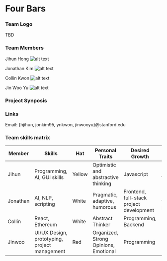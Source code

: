 # Four Bars

### Team Logo
TBD

### Team Members
Jihun Hong
![alt text][hong]

[hong]: https://github.com/StanfordCS194/Team-14/blob/master/imgs/Hong_Profile_Pic.jpg "Jihun"

Jonathan Kim
![alt text][kim]

[kim]: https://github.com/StanfordCS194/Team-14/blob/master/imgs/Kim_Profile_Pic.jpg "Jonathan"

Collin Kwon
![alt text][Kwon]

[kwon]: https://github.com/StanfordCS194/Team-14/blob/master/imgs/Kwon_Profile_Pic.jpg "Collin"

Jin Woo Yu
![alt text][yu]

[yu]: https://github.com/StanfordCS194/Team-14/blob/master/imgs/Hong_Profile_Pic.jpg "Jin Woo"



### Project Synposis

### Links
Email:
{hjihun, jonkim95, ynkwon, jinwooyu}@stanford.edu

### Team skills matrix
Member | Skills | Hat | Personal Traits | Desired Growth | Weaknesses
--- | --- | --- | --- | --- | ---
Jihun | Programming, AI, GUI skills | Yellow | Optimistic and abstractive thinking | Javascript | Bad long-term memory
Jonathan | AI, NLP, scripting | White | Pragmatic, adaptive, humorous | Frontend, full-stack project development | Looking at the big picture
Collin | React, Ethereum | White | Abstract Thinker | Programming, Backend | Backend
Jinwoo | UI/UX Design, prototyping, project management | Red | Organized, Strong Opinions, Emotional | Programming | Programming
